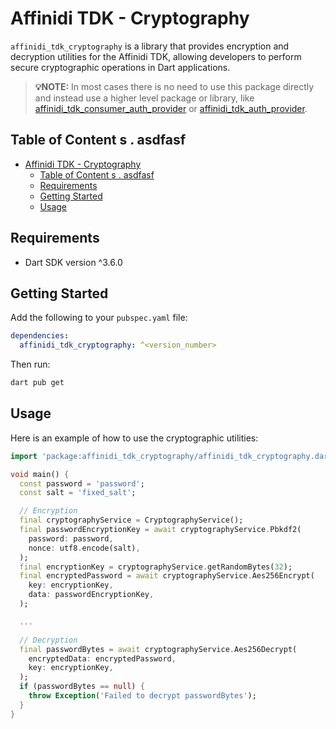 # Affinidi TDK - Cryptography

`affinidi_tdk_cryptography` is a library that provides encryption and decryption utilities for the Affinidi TDK, allowing developers to perform secure cryptographic operations in Dart applications.

> **💡NOTE:** In most cases there is no need to use this package directly and instead use a higher level package or library, like [affinidi_tdk_consumer_auth_provider](../consumer_auth_provider/) or [affinidi_tdk_auth_provider](../auth_provider/).

## Table of Content s . asdfasf

- [Affinidi TDK - Cryptography](#affinidi-tdk---cryptography)
  - [Table of Content s . asdfasf](#table-of-content-s--asdfasf)
  - [Requirements](#requirements)
  - [Getting Started](#getting-started)
  - [Usage](#usage)

## Requirements

- Dart SDK version ^3.6.0

## Getting Started

Add the following to your `pubspec.yaml` file:

```yaml
dependencies:
  affinidi_tdk_cryptography: ^<version_number>
```

Then run:

```bash
dart pub get
```

## Usage

Here is an example of how to use the cryptographic utilities:

```dart
import 'package:affinidi_tdk_cryptography/affinidi_tdk_cryptography.dart';

void main() {
  const password = 'password';
  const salt = 'fixed_salt';

  // Encryption
  final cryptographyService = CryptographyService();
  final passwordEncryptionKey = await cryptographyService.Pbkdf2(
    password: password,
    nonce: utf8.encode(salt),
  );
  final encryptionKey = cryptographyService.getRandomBytes(32);
  final encryptedPassword = await cryptographyService.Aes256Encrypt(
    key: encryptionKey,
    data: passwordEncryptionKey,
  );

  ...

  // Decryption
  final passwordBytes = await cryptographyService.Aes256Decrypt(
    encryptedData: encryptedPassword,
    key: encryptionKey,
  );
  if (passwordBytes == null) {
    throw Exception('Failed to decrypt passwordBytes');
  }
}
```

